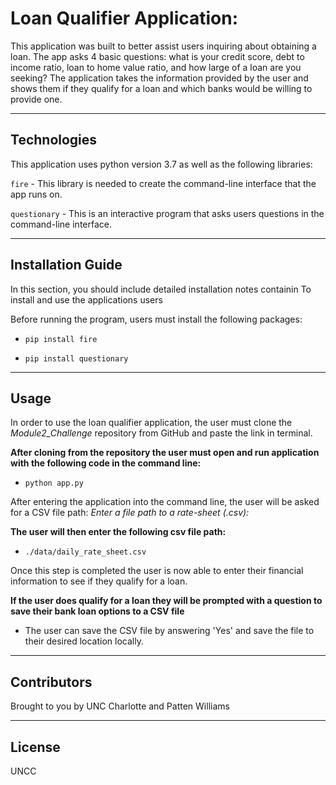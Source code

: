 # Loan Qualifier Application:

This application was built to better assist users inquiring about obtaining a loan. The app asks 4 basic questions: what is your credit score, debt to income ratio, loan to home value ratio, and how large of a loan are you seeking?  The application takes the information provided by the user and shows them if they qualify for a loan and which banks would be willing to provide one.  



---

## Technologies

This application uses python version 3.7 as well as the following libraries:

`fire` - This library is needed to create the command-line interface that the app runs on. 

`questionary` - This is an interactive program that asks users questions in the command-line interface.  

---

## Installation Guide

In this section, you should include detailed installation notes containin
To install and use the applications users 

Before running the program, users must install the following packages:

- `pip install fire`

- `pip install questionary`



---

## Usage

In order to use the loan qualifier application, the user must clone the *Module2_Challenge* repository from GitHub and paste the link in terminal. 

**After cloning from the repository the user must open and run application with the following code in the command line:**
- `python app.py`

After entering the application into the command line, the user will be asked for a CSV file path: *Enter a file path to a rate-sheet (.csv):*


**The user will then enter the following csv file path:**

- `./data/daily_rate_sheet.csv`

Once this step is completed the user is now able to enter their financial information to see if they qualify for a loan.

**If the user does qualify for a loan they will be prompted with a question to save their bank loan options to a CSV file**

- The user can save the CSV file by answering 'Yes' and save the file to their desired location locally. 

---

## Contributors

Brought to you by UNC Charlotte and Patten Williams

---

## License

UNCC
